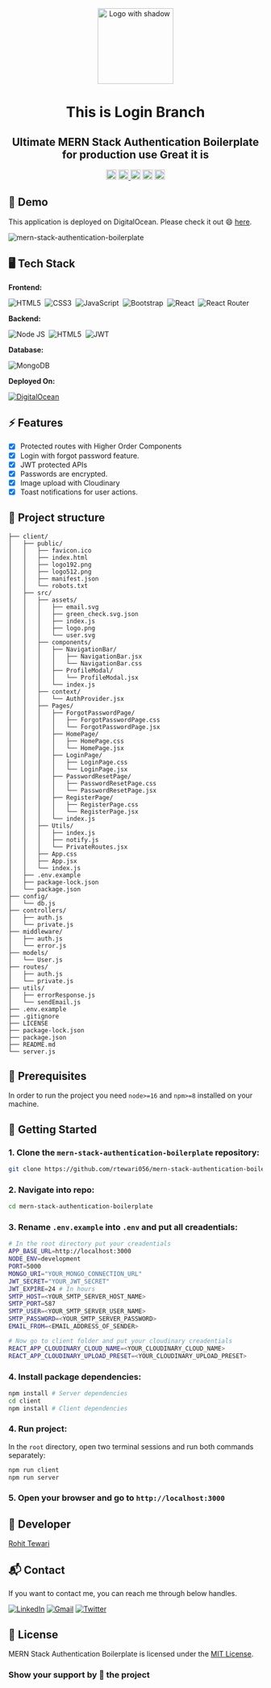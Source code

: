 <div align="center">

<!-- Title: -->
  <a href="https://mernauth.rohittewari.live" target="_blank">
    <img src="https://user-images.githubusercontent.com/75976169/207795985-7582432a-3f1f-4600-9078-57d312267229.png" height="150" alt="Logo with shadow">
  </a>

<h1>This is Login Branch </h1>
<!-- Short description: -->
<h2>Ultimate MERN Stack Authentication Boilerplate for production use Great it is</h2>

<!-- Labels: -->
  <div>
    <img src="https://badges.frapsoft.com/os/v1/open-source.svg?v=102" height="20">
  <a href="https://mernauth.rohittewari.live" target="_blank">
    <img src="https://img.shields.io/website-up-down-green-red/https/mernauth.rohittewari.live.svg" height="20" alt="Website up">
  </a>
  <img src="https://img.shields.io/github/repo-size/rtewari056/mern-stack-authentication-boilerplate.svg?label=Repo%20size" height="20" alt="Repo size">
  <img src="https://img.shields.io/github/languages/top/rtewari056/mern-stack-authentication-boilerplate" height="20" alt="GitHub top language">
  <a href="./LICENSE">
    <img src="https://img.shields.io/github/license/rtewari056/mern-stack-authentication-boilerplate" height="20" alt="MIT License">
  </a>
  </div>

</div>

## 🚀 Demo

This application is deployed on DigitalOcean. Please check it out :smile: [here](https://mernauth.rohittewari.live).

![mern-stack-authentication-boilerplate](https://user-images.githubusercontent.com/75976169/207791814-80e8ff7b-39d1-4db4-b450-b861f98e406f.png)

## 🖥️ Tech Stack

**Frontend:**

![HTML5](https://img.shields.io/badge/HTML5-E34F26?style=for-the-badge&logo=html5&logoColor=white)&nbsp;
![CSS3](https://img.shields.io/badge/CSS3-1572B6?style=for-the-badge&logo=css3&logoColor=white)&nbsp;
![JavaScript](https://img.shields.io/badge/JavaScript-323330?style=for-the-badge&logo=javascript&logoColor=F7DF1E)&nbsp;
![Bootstrap](https://img.shields.io/badge/bootstrap-%23563D7C.svg?style=for-the-badge&logo=bootstrap&logoColor=white)&nbsp;
![React](https://img.shields.io/badge/react-%2320232a.svg?style=for-the-badge&logo=react&logoColor=%2361DAFB)&nbsp;
![React Router](https://img.shields.io/badge/React_Router-CA4245?style=for-the-badge&logo=react-router&logoColor=white)&nbsp;

**Backend:**

![Node JS](https://img.shields.io/badge/Node.js-339933?style=for-the-badge&logo=nodedotjs&logoColor=white)&nbsp;
![HTML5](https://img.shields.io/badge/Express.js-000000?style=for-the-badge&logo=express&logoColor=white)&nbsp;
![JWT](https://img.shields.io/badge/json%20web%20tokens-323330?style=for-the-badge&logo=json-web-tokens&logoColor=pink)&nbsp;

**Database:**

![MongoDB](https://img.shields.io/badge/MongoDB-4EA94B?style=for-the-badge&logo=mongodb&logoColor=white)&nbsp;

**Deployed On:**

[![DigitalOcean](https://img.shields.io/badge/Digital_Ocean-0080FF?style=for-the-badge&logo=DigitalOcean&logoColor=white)](https://mernauth.rohittewari.live)

## ⚡️ Features

- [x] Protected routes with Higher Order Components
- [x] Login with forgot password feature.
- [x] JWT protected APIs
- [x] Passwords are encrypted.
- [x] Image upload with Cloudinary
- [x] Toast notifications for user actions.

## 📁 Project structure
```terminal
├── client/
│   ├── public/
│   │   ├── favicon.ico
│   │   ├── index.html
│   │   ├── logo192.png
│   │   ├── logo512.png
│   │   ├── manifest.json
│   │   └── robots.txt
│   ├── src/
│   │   ├── assets/
│   │   │   ├── email.svg
│   │   │   ├── green_check.svg.json
│   │   │   ├── index.js
│   │   │   ├── logo.png
│   │   │   └── user.svg
│   │   ├── components/
│   │   │   ├── NavigationBar/
│   │   │   │   ├── NavigationBar.jsx
│   │   │   │   └── NavigationBar.css
│   │   │   ├── ProfileModal/
│   │   │   │   └── ProfileModal.jsx
│   │   │   └── index.js
│   │   ├── context/
│   │   │   └── AuthProvider.jsx
│   │   ├── Pages/
│   │   │   ├── ForgotPasswordPage/
│   │   │   │   ├── ForgotPasswordPage.css
│   │   │   │   └── ForgotPasswordPage.jsx
│   │   │   ├── HomePage/
│   │   │   │   ├── HomePage.css
│   │   │   │   └── HomePage.jsx
│   │   │   ├── LoginPage/
│   │   │   │   ├── LoginPage.css
│   │   │   │   └── LoginPage.jsx
│   │   │   ├── PasswordResetPage/
│   │   │   │   ├── PasswordResetPage.css
│   │   │   │   └── PasswordResetPage.jsx
│   │   │   ├── RegisterPage/
│   │   │   │   ├── RegisterPage.css
│   │   │   │   └── RegisterPage.jsx
│   │   │   └── index.js
│   │   ├── Utils/
│   │   │   ├── index.js
│   │   │   ├── notify.js
│   │   │   └── PrivateRoutes.jsx
│   │   ├── App.css
│   │   ├── App.jsx
│   │   └── index.js
│   ├── .env.example
│   ├── package-lock.json
│   └── package.json
├── config/
│   └── db.js
├── controllers/
│   ├── auth.js
│   └── private.js
├── middleware/
│   ├── auth.js
│   └── error.js
├── models/
│   └── User.js
├── routes/
│   ├── auth.js
│   └── private.js
├── utils/
│   ├── errorResponse.js
│   └── sendEmail.js
├── .env.example
├── .gitignore
├── LICENSE
├── package-lock.json
├── package.json
├── README.md
└── server.js
```

## 📖 Prerequisites

In order to run the project you need `node>=16` and `npm>=8` installed on your machine.

## 🚩 Getting Started

### 1. Clone the `mern-stack-authentication-boilerplate` repository:

```bash
git clone https://github.com/rtewari056/mern-stack-authentication-boilerplate.git
```

### 2. Navigate into repo:
```bash
cd mern-stack-authentication-boilerplate
```

### 3. Rename `.env.example` into `.env` and put all creadentials:

```bash
# In the root directory put your creadentials
APP_BASE_URL=http://localhost:3000
NODE_ENV=development
PORT=5000
MONGO_URI="YOUR_MONGO_CONNECTION_URL"
JWT_SECRET="YOUR_JWT_SECRET"
JWT_EXPIRE=24 # In hours
SMTP_HOST=<YOUR_SMTP_SERVER_HOST_NAME>
SMTP_PORT=587
SMTP_USER=<YOUR_SMTP_SERVER_USER_NAME>
SMTP_PASSWORD=<YOUR_SMTP_SERVER_PASSWORD>
EMAIL_FROM=<EMAIL_ADDRESS_OF_SENDER>

# Now go to client folder and put your cloudinary creadentials 
REACT_APP_CLOUDINARY_CLOUD_NAME=<YOUR_CLOUDINARY_CLOUD_NAME>
REACT_APP_CLOUDINARY_UPLOAD_PRESET=<YOUR_CLOUDINARY_UPLOAD_PRESET>
```

### 4. Install package dependencies:

```bash
npm install # Server dependencies
cd client
npm install # Client dependencies
```

### 4. Run project:
In the `root` directory, open two terminal sessions and run both commands separately:

```bash
npm run client
npm run server
```

### 5. Open your browser and go to `http://localhost:3000`

## 👤 Developer

[Rohit Tewari](https://github.com/rtewari056)

## 📬 Contact

If you want to contact me, you can reach me through below handles.

<a href="https://linkedin.com/in/rtewari056" target="_blank"><img src="https://img.shields.io/badge/LinkedIn-0077B5?style=for-the-badge&logo=linkedin&logoColor=white" alt="LinkedIn"/></a>
<a href="mailto:rtewari056@gmail.com"><img  alt="Gmail" src="https://img.shields.io/badge/Gmail-D14836?style=for-the-badge&logo=gmail&logoColor=white" /></a>
<a href="https://twitter.com/rtewari056" target="_blank"><img src="https://img.shields.io/badge/Twitter-1DA1F2?style=for-the-badge&logo=twitter&logoColor=white" alt="Twitter"/></a>

## 📃 License

MERN Stack Authentication Boilerplate is licensed under the <a href="./LICENSE">MIT License</a>.

### Show your support by 🌟 the project
